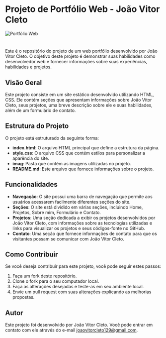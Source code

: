 # Projeto de Portfólio Web - João Vitor Cleto

![Portfólio Web](imag/web%20portfólio.png)

#
Este é o repositório do projeto de um web portfólio desenvolvido por João Vitor Cleto. O objetivo deste projeto é demonstrar suas habilidades como desenvolvedor web e fornecer informações sobre suas experiências, habilidades e projetos.

## Visão Geral

Este projeto consiste em um site estático desenvolvido utilizando HTML, CSS. Ele contém seções que apresentam informações sobre João Vitor Cleto, seus projetos, uma breve descrição sobre ele e suas habilidades, além de um formulário de contato.

## Estrutura do Projeto

O projeto está estruturado da seguinte forma:

- **index.html**: O arquivo HTML principal que define a estrutura da página.
- **style.css**: O arquivo CSS que contém estilos para personalizar a aparência do site.
- **imag**: Pasta que contém as imagens utilizadas no projeto.
- **README.md**: Este arquivo que fornece informações sobre o projeto.

## Funcionalidades

- **Navegação**: O site possui uma barra de navegação que permite aos usuários acessarem facilmente diferentes seções do site.
- **Seções**: O site está dividido em várias seções, incluindo Home, Projetos, Sobre mim, Formulário e Contato.
- **Projetos**: Uma seção dedicada a exibir os projetos desenvolvidos por João Vitor Cleto, com informações sobre as tecnologias utilizadas e links para visualizar os projetos e seus códigos-fonte no GitHub.
- **Contato**: Uma seção que fornece informações de contato para que os visitantes possam se comunicar com João Vitor Cleto.

## Como Contribuir

Se você deseja contribuir para este projeto, você pode seguir estes passos:

1. Faça um fork deste repositório.
2. Clone o fork para o seu computador local.
3. Faça as alterações desejadas e teste-as em seu ambiente local.
4. Envie um pull request com suas alterações explicando as melhorias propostas.

## Autor

Este projeto foi desenvolvido por João Vitor Cleto. Você pode entrar em contato com ele através do e-mail [joaovitorcleto129@gmail.com](mailto:joaovitorcleto129@gmail.com).

